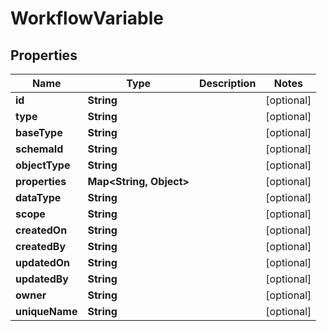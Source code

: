 

# WorkflowVariable

## Properties

Name | Type | Description | Notes
------------ | ------------- | ------------- | -------------
**id** | **String** |  |  [optional]
**type** | **String** |  |  [optional]
**baseType** | **String** |  |  [optional]
**schemaId** | **String** |  |  [optional]
**objectType** | **String** |  |  [optional]
**properties** | **Map&lt;String, Object&gt;** |  |  [optional]
**dataType** | **String** |  |  [optional]
**scope** | **String** |  |  [optional]
**createdOn** | **String** |  |  [optional]
**createdBy** | **String** |  |  [optional]
**updatedOn** | **String** |  |  [optional]
**updatedBy** | **String** |  |  [optional]
**owner** | **String** |  |  [optional]
**uniqueName** | **String** |  |  [optional]



